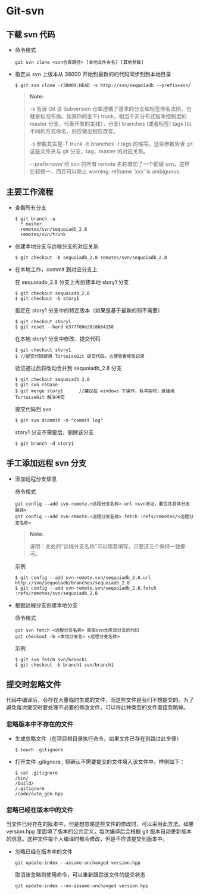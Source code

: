 # Git-svn #

## 下载 svn 代码 ##

+ 命令格式

   ``` shell
   git svn clone <svn仓库路径> [本地文件夹名] [其他参数]
   ```

+ 指定从 svn 上版本从 38000 开始到最新的的代码同步到到本地目录

   ``` shell
   $ git svn clone -r38000:HEAD -s http://svn/sequoiadb --prefix=svn/
   ```

   >**Note:**
   >
   >-s 告诉 Git 该 Subversion 仓库遵循了基本的分支和标签命名法则，也就是标准布局。如果你的主干( trunk，相当于非分布式版本控制里的 master 分支，代表开发的主线），分支( branches )或者标签( tags )以不同的方式命名，则应做出相应改变。
   >
   >-s 参数其实是-T trunk -b branches -t tags 的缩写，这些参数告诉 git 这些文件夹与 git 分支，tag，master 的对应关系。
   >
   >--prefix=svn/ 给 svn 的所有 remote 名称增加了一个前缀 svn，这样比较统一，而且可以防止 warning: refname 'xxx' is ambiguous.

## 主要工作流程 ##

+ 查看所有分支

   ``` shell
   $ git branch -a
     * master
     remotes/svn/sequoiadb_2.8
     remotes/svn/trunk
   ```

+ 创建本地分支与远程分支的对应关系
   ``` shell
   $ git checkout -b sequoiadb_2.8 remotes/svn/sequoiadb_2.8
   ```

+ 在本地工作，commit 到对应分支上

   在 sequoiadb_2.8 分支上再创建本地 story1 分支
   ```
   $ git checkout sequoiadb_2.8
   $ git checkout -b story1
   ```

   指定在 story1 分支中的特定版本（如果是基于最新的则不需要）
   ```
   $ git checkout story1
   $ git reset --hard e377f60e28c8b84158
   ```

   在本地 story1 分支中修改、提交代码
   ```
   $ git checkout story1
   $ //提交代码使用 TortoiseGit 提交代码，方便查看修改记录
   ```
   
   验证通过后将改动合并到 sequoiadb_2.8 分支
   ``` shell
   $ git checkout sequoiadb_2.8
   $ git svn rebase
   $ git merge story1      //建议在 windows 下操作，有冲突时，直接用 TortoiseGit 解决冲突
   ```

   提交代码到 svn
   ``` shell
   $ git svn dcommit -m "commit log"
   ```

   story1 分支不需要后，删除该分支
   ```
   $ git branch -d story1
   ```

## 手工添加远程 svn 分支 ##

+ 添加远程分支信息

    命令格式
    ``` shell
    git config --add svn-remote.<远程分支名称>.url <svn地址，要包含具体分支路径>
    git config --add svn-remote.<远程分支名称>.fetch :refs/remotes/<远程分支名称>
    ```

    > **Note:**
    >
    > 说明：此处的“远程分支名称”可以随意填写，只要这三个保持一致即可。

    示例
    ``` shell
    $ git config --add svn-remote.svn/sequoiadb_2.8.url http://svn/sequoiadb/branches/sequoiadb_2.8
    $ git config --add svn-remote.svn/sequoiadb_2.8.fetch :refs/remotes/svn/sequoiadb_2.8
    ```

+ 根据远程分支创建本地分支

    命令格式
    ``` shell
    git svn fetch <远程分支名称> 获取svn仓库该分支的代码
    git checkout -b <本地分支名> <远程分支名称>
    ```

    示例
    ``` shell
    $ git svn fetch svn/branch1
    $ git checkout -b branch1 svn/branch1
    ```

## 提交时忽略文件 ##

代码中编译后，会存在大量临时生成的文件，而这些文件是我们不想提交的。为了避免每次提交时要处理不必要的修改文件，可以将此种类型的文件直接忽略掉。

### 忽略版本中不存在的文件 ###

+ 生成忽略文件（在项目根目录执行命令，如果文件已存在则跳过此步骤）
   ```
   $ touch .gitignore
   ```

+ 打开文件 .gitignore , 将确认不需要提交的文件填入该文件中。样例如下：
   ```
   $ cat .gitignore
   /bin/
   /build/
   /.gitignore
   /code/auto_gen.hpp
   ```

### 忽略已经在版本中的文件 ###

当文件已经存在的版本中，但是想忽略这些文件的修改时，可以采用此方法。如果 version.hpp 里面填了版本的公共定义，每次编译后会根据 git 版本自动更新版本的信息。这种文件每个人编译时都会修改，但是不应该提交到版本中。

+ 忽略已经在版本中的文件
   ```
   git update-index --assume-unchanged version.hpp
   ```


   取消该忽略则使用命令，可以重新跟踪该文件的提交状态
   ```
   git update-index --no-assume-unchanged version.hpp
   ```



